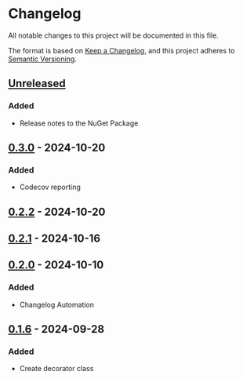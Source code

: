 # Changelog

All notable changes to this project will be documented in this file.

The format is based on [Keep a Changelog](https://keepachangelog.com/en/1.1.0/),
and this project adheres to [Semantic Versioning](https://semver.org/spec/v2.0.0.html).

## [Unreleased]

### Added

- Release notes to the NuGet Package

## [0.3.0] - 2024-10-20

### Added

- Codecov reporting

## [0.2.2] - 2024-10-20

## [0.2.1] - 2024-10-16

## [0.2.0] - 2024-10-10

### Added

- Changelog Automation

## [0.1.6] - 2024-09-28

### Added

- Create decorator class

[Unreleased]: https://github.com/TJC-Tools/TJC.Decorator/compare/v0.3.0...HEAD

[0.3.0]: https://github.com/TJC-Tools/TJC.Decorator/compare/v0.2.2...v0.3.0

[0.2.2]: https://github.com/TJC-Tools/TJC.Decorator/compare/v0.2.1...v0.2.2

[0.2.1]: https://github.com/TJC-Tools/TJC.Decorator/compare/v0.2.0...v0.2.1

[0.2.0]: https://github.com/TJC-Tools/TJC.Decorator/compare/v0.1.6...v0.2.0

[0.1.6]: https://github.com/TJC-Tools/TJC.Decorator/releases/tag/v0.1.6
